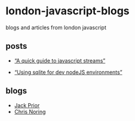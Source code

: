 # london-javascript-blogs
blogs and articles from london javascript

## posts


- [“A quick guide to javascript streams”](https://link.medium.com/g2qN686LyT)

- [“Using sqlite for dev nodeJS environments”](https://link.medium.com/kgs2eilMyT)

## blogs

- [Jack Prior](https://medium.com/@jackprior)
- [Chris Noring](https://medium.com/@noringc)




